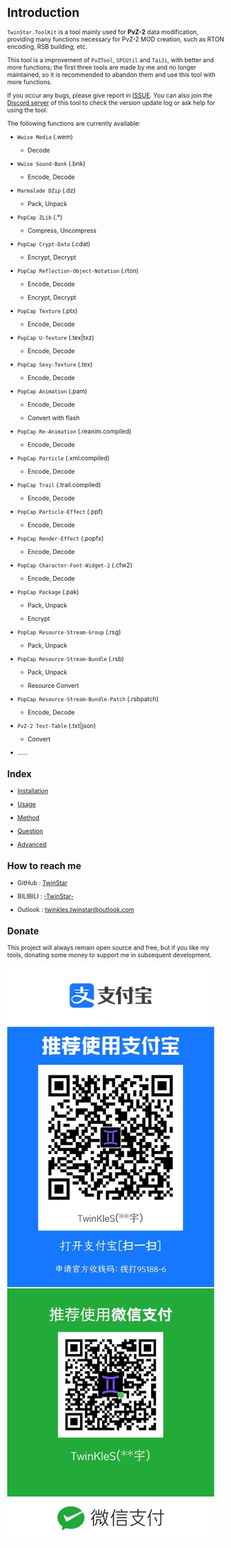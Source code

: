 # Introduction

`TwinStar.ToolKit` is a tool mainly used for **PvZ-2** data modification, providing many functions necessary for PvZ-2 MOD creation, such as RTON encoding, RSB building, etc.

This tool is a improvement of `PvZTool`, `SPCUtil` and `TaiJi`, with better and more functions; the first three tools are made by me and no longer maintained, so it is recommended to abandon them and use this tool with more functions.

If you occur any bugs, please give report in [ISSUE](https://github.com/twinkles-twinstar/TwinStar.ToolKit/issues). You can also join the [Discord server](https://discord.com/invite/v7qvttSX8K) of this tool to check the version update log or ask help for using the tool.

The following functions are currently available:

- `Wwise Media` (.wem)

	- Decode

- `Wwise Sound-Bank` (.bnk)

	- Encode, Decode

- `Marmalade DZip` (.dz)

	- Pack, Unpack

- `PopCap ZLib` (.\*)

	- Compress, Uncompress

- `PopCap Crypt-Data` (.cdat)

	- Encrypt, Decrypt

- `PopCap Reflection-Object-Notation` (.rton)

	- Encode, Decode

	- Encrypt, Decrypt

- `PopCap Texture` (.ptx)

	- Encode, Decode

- `PopCap U-Texture` (.tex|txz)

	- Encode, Decode

- `PopCap Sexy-Texture` (.tex)

	- Encode, Decode

- `PopCap Animation` (.pam)

	- Encode, Decode

	- Convert with flash

- `PopCap Re-Animation` (.reanim.compiled)

	- Encode, Decode

- `PopCap Particle` (.xml.compiled)

	- Encode, Decode

- `PopCap Trail` (.trail.compiled)

	- Encode, Decode

- `PopCap Particle-Effect` (.ppf)

	- Encode, Decode

- `PopCap Render-Effect` (.popfx)

	- Encode, Decode

- `PopCap Character-Font-Widget-2` (.cfw2)

	- Encode, Decode

- `PopCap Package` (.pak)

	- Pack, Unpack

	- Encrypt

- `PopCap Resource-Stream-Group` (.rsg)

	- Pack, Unpack

- `PopCap Resource-Stream-Bundle` (.rsb)

	- Pack, Unpack

	- Resource Convert

- `PopCap Resource-Stream-Bundle-Patch` (.rsbpatch)

	- Encode, Decode

- `PvZ-2 Text-Table` (.txt|json)

	- Convert

- ......

## Index

- [Installation](./installation.md)

- [Usage](./usage.md)

- [Method](./method.md)

- [Question](./question.md)

- [Advanced](./advanced.md)

## How to reach me

- GitHub : [TwinStar](https://github.com/twinkles-twinstar/)

- BILIBILI : [-TwinStar-](https://space.bilibili.com/12258540)

- Outlook : twinkles.twinstar@outlook.com

## Donate

This project will always remain open source and free, but if you like my tools, donating some money to support me in subsequent development.

![Alipay](../image/donate/alipay.jpg "Alipay")
![WeChat](../image/donate/wechat.jpg "WeChat")
